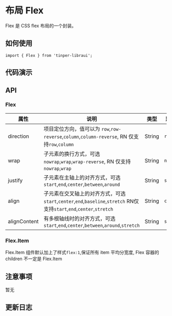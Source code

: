 # 布局 Flex

Flex 是 CSS flex 布局的一个封装。


## 如何使用

```
import { Flex } from 'tinper-libraui';

```

## 代码演示


## API


### Flex

| 属性 | 说明 | 类型 | 默认值 |
| ----|-----|------|------ |
| direction | 项目定位方向，值可以为 `row`,`row-reverse`,`column`,`column-reverse`, RN 仅支持`row`,`column`  | String  | `row` |
| wrap | 子元素的换行方式，可选`nowrap`,`wrap`,`wrap-reverse`, RN 仅支持`nowrap`,`wrap`  | String  | `nowrap` |
| justify  | 子元素在主轴上的对齐方式，可选`start`,`end`,`center`,`between`,`around`    | String   | `start` |
| align    | 子元素在交叉轴上的对齐方式，可选`start`,`center`,`end`,`baseline`,`stretch` RN仅支持`start`,`end`,`center`,`stretch`  | String   | `center` |
| alignContent | 有多根轴线时的对齐方式，可选`start`,`end`,`center`,`between`,`around`,`stretch`    | String  | `stretch` |

### Flex.Item

Flex.Item 组件默认加上了样式`flex:1`,保证所有 item 平均分宽度, Flex 容器的 children 不一定是 Flex.Item

## 注意事项

暂无

## 更新日志

